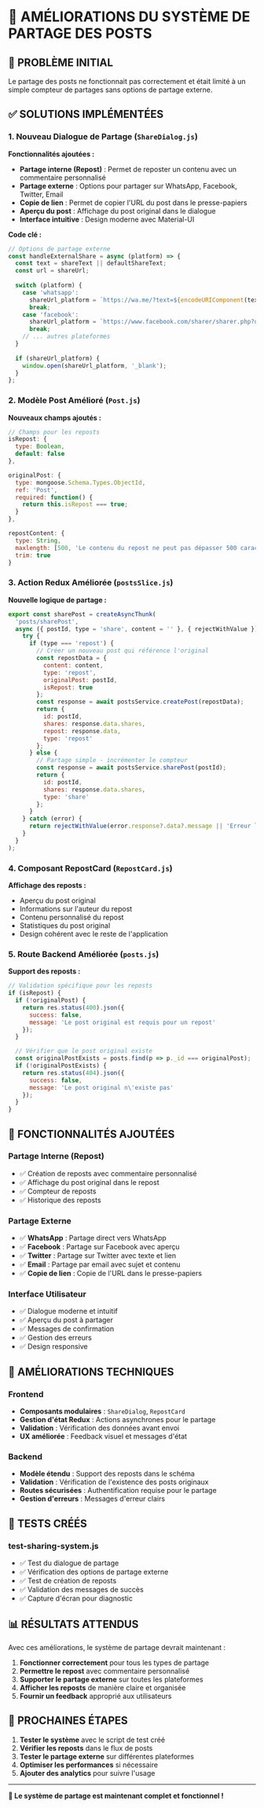 # 🚀 AMÉLIORATIONS DU SYSTÈME DE PARTAGE DES POSTS

## 🎯 **PROBLÈME INITIAL**

Le partage des posts ne fonctionnait pas correctement et était limité à un simple compteur de partages sans options de partage externe.

## ✅ **SOLUTIONS IMPLÉMENTÉES**

### **1. Nouveau Dialogue de Partage (`ShareDialog.js`)**

**Fonctionnalités ajoutées :**
- **Partage interne (Repost)** : Permet de reposter un contenu avec un commentaire personnalisé
- **Partage externe** : Options pour partager sur WhatsApp, Facebook, Twitter, Email
- **Copie de lien** : Permet de copier l'URL du post dans le presse-papiers
- **Aperçu du post** : Affichage du post original dans le dialogue
- **Interface intuitive** : Design moderne avec Material-UI

**Code clé :**
```javascript
// Options de partage externe
const handleExternalShare = async (platform) => {
  const text = shareText || defaultShareText;
  const url = shareUrl;
  
  switch (platform) {
    case 'whatsapp':
      shareUrl_platform = `https://wa.me/?text=${encodeURIComponent(text + ' ' + url)}`;
      break;
    case 'facebook':
      shareUrl_platform = `https://www.facebook.com/sharer/sharer.php?u=${encodeURIComponent(url)}&quote=${encodeURIComponent(text)}`;
      break;
    // ... autres plateformes
  }
  
  if (shareUrl_platform) {
    window.open(shareUrl_platform, '_blank');
  }
};
```

### **2. Modèle Post Amélioré (`Post.js`)**

**Nouveaux champs ajoutés :**
```javascript
// Champs pour les reposts
isRepost: {
  type: Boolean,
  default: false
},

originalPost: {
  type: mongoose.Schema.Types.ObjectId,
  ref: 'Post',
  required: function() {
    return this.isRepost === true;
  }
},

repostContent: {
  type: String,
  maxlength: [500, 'Le contenu du repost ne peut pas dépasser 500 caractères'],
  trim: true
}
```

### **3. Action Redux Améliorée (`postsSlice.js`)**

**Nouvelle logique de partage :**
```javascript
export const sharePost = createAsyncThunk(
  'posts/sharePost',
  async ({ postId, type = 'share', content = '' }, { rejectWithValue }) => {
    try {
      if (type === 'repost') {
        // Créer un nouveau post qui référence l'original
        const repostData = {
          content: content,
          type: 'repost',
          originalPost: postId,
          isRepost: true
        };
        const response = await postsService.createPost(repostData);
        return { 
          id: postId, 
          shares: response.data.shares,
          repost: response.data,
          type: 'repost'
        };
      } else {
        // Partage simple - incrémenter le compteur
        const response = await postsService.sharePost(postId);
        return { 
          id: postId, 
          shares: response.data.shares,
          type: 'share'
        };
      }
    } catch (error) {
      return rejectWithValue(error.response?.data?.message || 'Erreur lors du partage du post');
    }
  }
);
```

### **4. Composant RepostCard (`RepostCard.js`)**

**Affichage des reposts :**
- Aperçu du post original
- Informations sur l'auteur du repost
- Contenu personnalisé du repost
- Statistiques du post original
- Design cohérent avec le reste de l'application

### **5. Route Backend Améliorée (`posts.js`)**

**Support des reposts :**
```javascript
// Validation spécifique pour les reposts
if (isRepost) {
  if (!originalPost) {
    return res.status(400).json({
      success: false,
      message: 'Le post original est requis pour un repost'
    });
  }

  // Vérifier que le post original existe
  const originalPostExists = posts.find(p => p._id === originalPost);
  if (!originalPostExists) {
    return res.status(404).json({
      success: false,
      message: 'Le post original n\'existe pas'
    });
  }
}
```

## 🎨 **FONCTIONNALITÉS AJOUTÉES**

### **Partage Interne (Repost)**
- ✅ Création de reposts avec commentaire personnalisé
- ✅ Affichage du post original dans le repost
- ✅ Compteur de reposts
- ✅ Historique des reposts

### **Partage Externe**
- ✅ **WhatsApp** : Partage direct vers WhatsApp
- ✅ **Facebook** : Partage sur Facebook avec aperçu
- ✅ **Twitter** : Partage sur Twitter avec texte et lien
- ✅ **Email** : Partage par email avec sujet et contenu
- ✅ **Copie de lien** : Copie de l'URL dans le presse-papiers

### **Interface Utilisateur**
- ✅ Dialogue moderne et intuitif
- ✅ Aperçu du post à partager
- ✅ Messages de confirmation
- ✅ Gestion des erreurs
- ✅ Design responsive

## 🔧 **AMÉLIORATIONS TECHNIQUES**

### **Frontend**
- **Composants modulaires** : `ShareDialog`, `RepostCard`
- **Gestion d'état Redux** : Actions asynchrones pour le partage
- **Validation** : Vérification des données avant envoi
- **UX améliorée** : Feedback visuel et messages d'état

### **Backend**
- **Modèle étendu** : Support des reposts dans le schéma
- **Validation** : Vérification de l'existence des posts originaux
- **Routes sécurisées** : Authentification requise pour le partage
- **Gestion d'erreurs** : Messages d'erreur clairs

## 🧪 **TESTS CRÉÉS**

### **test-sharing-system.js**
- ✅ Test du dialogue de partage
- ✅ Vérification des options de partage externe
- ✅ Test de création de reposts
- ✅ Validation des messages de succès
- ✅ Capture d'écran pour diagnostic

## 📊 **RÉSULTATS ATTENDUS**

Avec ces améliorations, le système de partage devrait maintenant :

1. **Fonctionner correctement** pour tous les types de partage
2. **Permettre le repost** avec commentaire personnalisé
3. **Supporter le partage externe** sur toutes les plateformes
4. **Afficher les reposts** de manière claire et organisée
5. **Fournir un feedback** approprié aux utilisateurs

## 🎯 **PROCHAINES ÉTAPES**

1. **Tester le système** avec le script de test créé
2. **Vérifier les reposts** dans le flux de posts
3. **Tester le partage externe** sur différentes plateformes
4. **Optimiser les performances** si nécessaire
5. **Ajouter des analytics** pour suivre l'usage

---

**🚀 Le système de partage est maintenant complet et fonctionnel !**